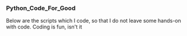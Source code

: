 ### Python_Code_For_Good

Below are the scripts which I code, so that I do not leave some hands-on with code. Coding is fun, isn't it
